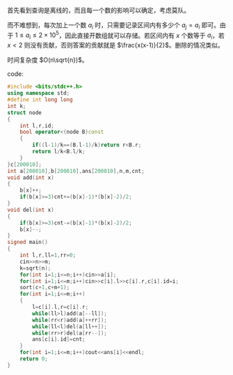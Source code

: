 首先看到查询是离线的，而且每一个数的影响可以确定，考虑莫队。

而不难想到，每次加上一个数 $a_i$ 时，只需要记录区间内有多少个 $a_j = a_i$ 即可。由于 $1 \le a_i \le 2 \times 10^5$，因此直接开数组就可以存储。若区间内有 $x$ 个数等于 $a_i$，若 $x \lt 2$ 则没有贡献，否则答案的贡献就是 $\frac{x(x-1)}{2}$。删除的情况类似。

时间复杂度 $O(n\sqrt{n})$。

code:

```cpp
#include <bits/stdc++.h>
using namespace std;
#define int long long
int k;
struct node
{
	int l,r,id;
	bool operator<(node B)const
	{
		if((l-1)/k==(B.l-1)/k)return r<B.r;
		return l/k<B.l/k;
	}
}c[200010];
int a[200010],b[200010],ans[200010],n,m,cnt;
void add(int x)
{
	b[x]++;
	if(b[x]>=3)cnt+=(b[x]-1)*(b[x]-2)/2;
}
void del(int x)
{
	if(b[x]>=3)cnt-=(b[x]-1)*(b[x]-2)/2;
	b[x]--;
}
signed main()
{
	int l,r,ll=1,rr=0;
	cin>>n>>m;
	k=sqrt(n);
	for(int i=1;i<=n;i++)cin>>a[i];
	for(int i=1;i<=m;i++)cin>>c[i].l>>c[i].r,c[i].id=i;
	sort(c+1,c+m+1);
	for(int i=1;i<=m;i++)
	{
		l=c[i].l,r=c[i].r;
		while(ll>l)add(a[--ll]);
		while(rr<r)add(a[++rr]);
		while(ll<l)del(a[ll++]);
		while(rr>r)del(a[rr--]);
		ans[c[i].id]=cnt;
	}
	for(int i=1;i<=m;i++)cout<<ans[i]<<endl;
	return 0;
}